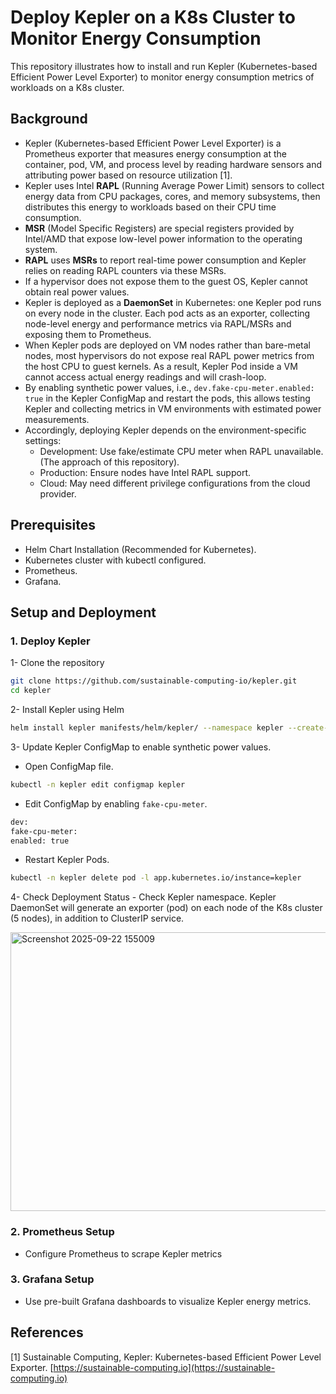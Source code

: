 # Deploy Kepler on a K8s Cluster to Monitor Energy Consumption
This repository illustrates how to install and run Kepler (Kubernetes-based Efficient Power Level Exporter) to monitor energy consumption metrics of workloads on a K8s cluster.

## Background
- Kepler (Kubernetes-based Efficient Power Level Exporter) is a Prometheus exporter that measures energy consumption at the container, pod, VM, and process level by reading hardware sensors and attributing power based on resource utilization [1].
- Kepler uses Intel **RAPL** (Running Average Power Limit) sensors to collect energy data from CPU packages, cores, and memory subsystems, then distributes this energy to workloads based on their CPU time consumption.
- **MSR** (Model Specific Registers) are special registers provided by Intel/AMD that expose low-level power information to the operating system.
- **RAPL** uses **MSRs** to report real-time power consumption and Kepler relies on reading RAPL counters via these MSRs.
- If a hypervisor does not expose them to the guest OS, Kepler cannot obtain real power values.
- Kepler is deployed as a **DaemonSet** in Kubernetes: one Kepler pod runs on every node in the cluster. Each pod acts as an exporter, collecting node-level energy and performance metrics via RAPL/MSRs and exposing them to Prometheus.
- When Kepler pods are deployed on VM nodes rather than bare-metal nodes, most hypervisors do not expose real RAPL power metrics from the host CPU to guest kernels. As a result, Kepler Pod inside a VM cannot access actual energy readings and will crash-loop.
- By enabling synthetic power values, i.e., `dev.fake-cpu-meter.enabled: true` in the Kepler ConfigMap and restart the pods, this allows testing Kepler and collecting metrics in VM environments with estimated power measurements.
- Accordingly, deploying Kepler depends on the environment-specific settings:
  - Development: Use fake/estimate CPU meter when RAPL unavailable. (The approach of this repository).
  - Production: Ensure nodes have Intel RAPL support.
  - Cloud: May need different privilege configurations from the cloud provider.

## Prerequisites
- Helm Chart Installation (Recommended for Kubernetes).
- Kubernetes cluster with kubectl configured.
- Prometheus.
- Grafana.

## Setup and Deployment
### 1. Deploy Kepler 
  1- Clone the repository
  ```bash
  git clone https://github.com/sustainable-computing-io/kepler.git
  cd kepler
   ```

  2- Install Kepler using Helm
  ```bash
  helm install kepler manifests/helm/kepler/ --namespace kepler --create-namespace --set namespace.create=false
  ```
  
  3- Update Kepler ConfigMap to enable synthetic power values.
  - Open ConfigMap file.
```bash
kubectl -n kepler edit configmap kepler
```
    
  - Edit ConfigMap by enabling `fake-cpu-meter`.
```bash
dev:
fake-cpu-meter:
enabled: true
```  
    
  - Restart Kepler Pods.
```bash
kubectl -n kepler delete pod -l app.kubernetes.io/instance=kepler
```
    
  4- Check Deployment Status
    - Check Kepler namespace. Kepler DaemonSet will generate an exporter (pod) on each node of the K8s cluster (5 nodes), in addition to ClusterIP service.
  
  <img width="1617" height="446" alt="Screenshot 2025-09-22 155009" src="https://github.com/user-attachments/assets/4445d8c2-bea2-40da-a9af-2df32549e248" />

### 2. Prometheus Setup
- Configure Prometheus to scrape Kepler metrics

### 3. Grafana Setup
- Use pre-built Grafana dashboards to visualize Kepler energy metrics.



## References
[1] Sustainable Computing, Kepler: Kubernetes-based Efficient Power Level Exporter. [https://sustainable-computing.io](https://sustainable-computing.io)
